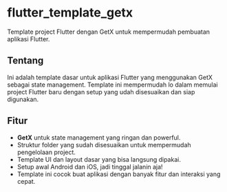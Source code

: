 # flutter_template_getx

Template project Flutter dengan GetX untuk mempermudah pembuatan aplikasi Flutter.

## Tentang

Ini adalah template dasar untuk aplikasi Flutter yang menggunakan GetX sebagai state management. Template ini mempermudah lo dalam memulai project Flutter baru dengan setup yang udah disesuaikan dan siap digunakan.

## Fitur

- **GetX** untuk state management yang ringan dan powerful.
- Struktur folder yang sudah disesuaikan untuk mempermudah pengelolaan project.
- Template UI dan layout dasar yang bisa langsung dipakai.
- Setup awal Android dan iOS, jadi tinggal jalanin aja!
- Template ini cocok buat aplikasi dengan banyak fitur dan interaksi yang cepat.
